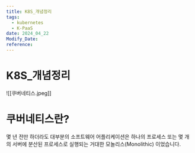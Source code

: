 ```yaml
---
title: K8S_개념정리
tags:
  - kubernetes
  - K-PaaS
date: 2024_04_22
Modify_Date: 
reference:
---
```

# K8S_개념정리

![[쿠버네티스.jpeg]]

# 쿠버네티스란?

몇 년 전만 하더라도 대부분의 소프트웨어 어플리케이션은 하나의 프로세스 또는 몇 개의 서버에 분산된 프로세스로 실행되는 거대한 모놀리스(Monolithic) 이었습니다. 